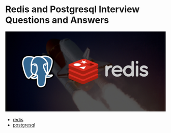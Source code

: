 # Redis and Postgresql Interview Questions and Answers

![Image of Yaktocat](pr.png)

* [redis](redis.md)
* [postgresql](postgresql.md)